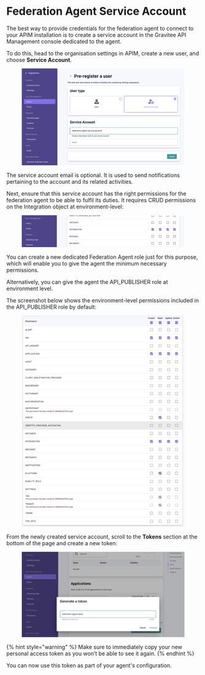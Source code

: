 # Federation Agent Service Account

The best way to provide credentials for the federation agent to connect to your APIM installation is to create a service account in the Gravitee API Management console dedicated to the agent.&#x20;

To do this, head to the organisation settings in APIM, create a new user, and choose **Service Account**.

<figure><img src="../../.gitbook/assets/image (150).png" alt=""><figcaption></figcaption></figure>

The service account email is optional. It is used to send notifications pertaining to the account and its related activities.

Next, ensure that this service account has the right permissions for the federation agent to be able to fulfil its duties. It requires CRUD permissions on the Integration object at environment-level:

<figure><img src="../../.gitbook/assets/image (151).png" alt=""><figcaption></figcaption></figure>

You can create a new dedicated Federation Agent role just for this purpose, which will enable you to give the agent the minimum necessary permissions.

Alternatively, you can give the agent the API\_PUBLISHER role at environment level.&#x20;

The screenshot below shows the environment-level permissions included in the API\_PUBLISHER role by default:

<figure><img src="../../.gitbook/assets/image (148).png" alt=""><figcaption></figcaption></figure>

From the newly created service account, scroll to the **Tokens** section at the bottom of the page and create a new token:

<figure><img src="../../.gitbook/assets/image (152).png" alt=""><figcaption></figcaption></figure>

{% hint style="warning" %}
Make sure to immediately copy your new personal access token as you won’t be able to see it again.
{% endhint %}

You can now use this token as part of your agent's configuration.
